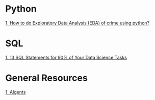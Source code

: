 # Python

[1. How to do Exploratory Data Analysis (EDA) of crime using python?](https://medium.datadriveninvestor.com/exploratory-data-analysis-of-crime-against-women-in-india-using-python-38a997753b7a)

# SQL

[1. 13 SQL Statements for 90% of Your Data Science Tasks](https://levelup.gitconnected.com/13-sql-statements-for-90-of-your-data-science-tasks-27902996dc2b)

# General Resources

[1. AIgents](https://aigents.co/learn)
